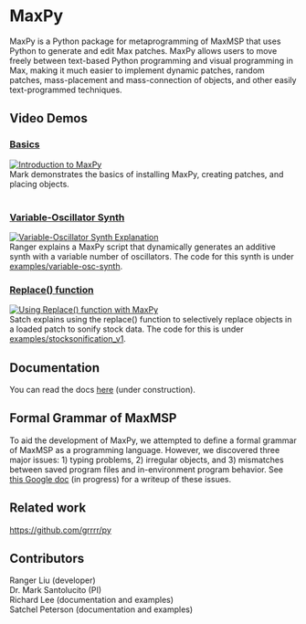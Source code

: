# MaxPy
MaxPy is a Python package for metaprogramming of MaxMSP that uses Python to generate and edit Max patches. MaxPy allows users to move freely between text-based Python programming and visual programming in Max, making it much easier to implement dynamic patches, random patches, mass-placement and mass-connection of objects, and other easily text-programmed techniques.
  
## Video Demos 
### [Basics](https://www.youtube.com/watch?v=F8Fpe0Udc4M)      
[![Introduction to MaxPy](https://img.youtube.com/vi/F8Fpe0Udc4M/0.jpg)](https://www.youtube.com/watch?v=F8Fpe0Udc4M)     
Mark demonstrates the basics of installing MaxPy, creating patches, and placing objects.   
<br>
### [Variable-Oscillator Synth](https://www.youtube.com/watch?v=nxusu32kkxs)       
[![Variable-Oscillator Synth Explanation](https://img.youtube.com/vi/nxusu32kkxs/0.jpg)](https://www.youtube.com/watch?v=nxusu32kkxs)      
Ranger explains a MaxPy script that dynamically generates an additive synth with a variable number of oscillators. The code for this synth is under [examples/variable-osc-synth](examples/variable-osc-synth). 
<br>
### [Replace() function]((https://youtu.be/RgYRqXn8Z6o))       
[![Using Replace() function with MaxPy](https://img.youtube.com/vi/RgYRqXn8Z6o/0.jpg)](https://youtu.be/RgYRqXn8Z6o)      
Satch explains using the replace() function to selectively replace objects in a loaded patch to sonify stock data. The code for this is under [examples/stocksonification_v1](examples/stocksonification_v1). 


## Documentation

You can read the docs [here](https://barnard-pl-labs.github.io/MaxPy) (under construction).    

## Formal Grammar of MaxMSP
To aid the development of MaxPy, we attempted to define a formal grammar of MaxMSP as a programming language. However, we discovered three major issues: 1) typing problems, 2) irregular objects, and 3) mismatches between saved program files and in-environment program behavior. See [this Google doc](https://docs.google.com/document/u/5/d/e/2PACX-1vQuFN8D44U0Z2s_2Jn3AcnZTgZrhUOEkb2gffNPamdWSFFroIWiXKIFlCmmnJs1XF0L7yd18yhqJO8a/pub) (in progress) for a writeup of these issues.   

## Related work

https://github.com/grrrr/py

## Contributors
Ranger Liu (developer)   
Dr. Mark Santolucito (PI)      
Richard Lee (documentation and examples)     
Satchel Peterson (documentation and examples)     

